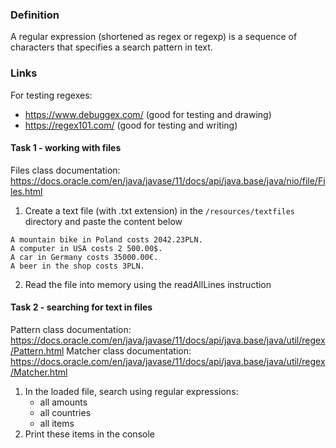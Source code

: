 ### Definition

A regular expression (shortened as regex or regexp) is a sequence of characters that specifies a search pattern in text.


### Links
For testing regexes:
- https://www.debuggex.com/ (good for testing and drawing)
- https://regex101.com/ (good for testing and writing)

#### Task 1 - working with files
Files class documentation: https://docs.oracle.com/en/java/javase/11/docs/api/java.base/java/nio/file/Files.html

1. Create a text file (with .txt extension) in the `/resources/textfiles` directory and paste the content below
```text
A mountain bike in Poland costs 2042.23PLN.
A computer in USA costs 2 500.00$.
A car in Germany costs 35000.00€.
A beer in the shop costs 3PLN.
```
2. Read the file into memory using the readAllLines instruction

#### Task 2 - searching for text in files
Pattern class documentation: https://docs.oracle.com/en/java/javase/11/docs/api/java.base/java/util/regex/Pattern.html
Matcher class documentation: https://docs.oracle.com/en/java/javase/11/docs/api/java.base/java/util/regex/Matcher.html

1. In the loaded file, search using regular expressions:
   * all amounts
   * all countries
   * all items
2. Print these items in the console
